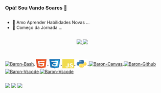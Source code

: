 ### Opá! Sou Vando Soares 👋

##
- 🔭 Amo Aprender Habilidades Novas ...
- 🌱 Começo da Jornada ...

##
<div align="center">
  <a href="https://github.com/Baron-root">
  <img height="180em" src="https://github-readme-stats.vercel.app/api?username=Baron-root&show_icons=true&theme=cobalt&include_all_commits=true&count_private=true"/>
  <img height="180em" src="https://github-readme-stats.vercel.app/api/top-langs/?username=Baron-root&layout=compact&langs_count=7&theme=cobalt"/>
</div>
 
  ##
  
<div style="display: inline_block"><br>
   <img align="center" alt="Baron-Bash" height="30" width="40" src="https://cdn.jsdelivr.net/gh/devicons/devicon/icons/bash/bash-original.svg" />
  <img align="center" alt="Baron-HTML" height="30" width="40" src="https://raw.githubusercontent.com/devicons/devicon/master/icons/html5/html5-original.svg">
  <img align="center" alt="Baron-CSS" height="30" width="40" src="https://raw.githubusercontent.com/devicons/devicon/master/icons/css3/css3-original.svg">
  <img align="center" alt="Baron-Js" height="30" width="40" src="https://raw.githubusercontent.com/devicons/devicon/master/icons/javascript/javascript-plain.svg">
  <img align="center" alt="Baron-Python" height="30" width="40" src="https://raw.githubusercontent.com/devicons/devicon/master/icons/python/python-original.svg">
  <img align="center" alt="Baron-Canvas" height="30" width="40" src="https://cdn.jsdelivr.net/gh/devicons/devicon/icons/canva/canva-original.svg" />
  <img align="center" alt="Baron-Github" height="30" width="40" src="https://cdn.jsdelivr.net/gh/devicons/devicon/icons/github/github-original-wordmark.svg" />
  <img align="center" alt="Baron-Vscode" height="30" width="40" src="https://cdn.jsdelivr.net/gh/devicons/devicon/icons/vscode/vscode-original.svg" />
  <img align="center" alt="Baron-Vscode" height="30" width="40" src="https://cdn.jsdelivr.net/gh/devicons/devicon/icons/debian/debian-plain.svg" />

  



  </div>
  
  ##

<div> 
 
  <a href="https://www.instagram.com/soares.vando/" target="_blank"><img src="https://img.shields.io/badge/-Instagram-%23E4405F?style=for-the-badge&logo=instagram&logoColor=white" target="_blank"></a> 
  <a href = "mailto:vandosoaresdc@gmail.com"><img src="https://img.shields.io/badge/-Gmail-%23333?style=for-the-badge&logo=gmail&logoColor=white" target="_blank"></a>
  <a href="https://www.linkedin.com/in/vando-soares-825b01124/" target="_blank"><img src="https://img.shields.io/badge/-LinkedIn-%230077B5?style=for-the-badge&logo=linkedin&logoColor=white" target="_blank"></a> 
  
</div>



